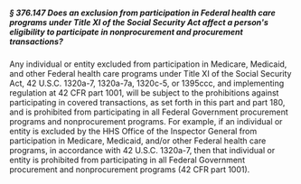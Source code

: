 ##### § 376.147 Does an exclusion from participation in Federal health care programs under Title XI of the Social Security Act affect a person's eligibility to participate in nonprocurement and procurement transactions? #####

Any individual or entity excluded from participation in Medicare, Medicaid, and other Federal health care programs under Title XI of the Social Security Act, 42 U.S.C. 1320a-7, 1320a-7a, 1320c-5, or 1395ccc, and implementing regulation at 42 CFR part 1001, will be subject to the prohibitions against participating in covered transactions, as set forth in this part and part 180, and is prohibited from participating in all Federal Government procurement programs and nonprocurement programs. For example, if an individual or entity is excluded by the HHS Office of the Inspector General from participation in Medicare, Medicaid, and/or other Federal health care programs, in accordance with 42 U.S.C. 1320a-7, then that individual or entity is prohibited from participating in all Federal Government procurement and nonprocurement programs (42 CFR part 1001).